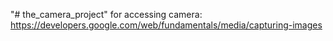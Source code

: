 "# the_camera_project" 
for accessing camera: https://developers.google.com/web/fundamentals/media/capturing-images
